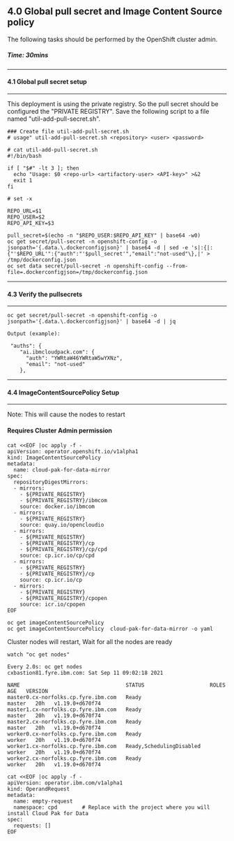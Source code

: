 
## 4.0 Global pull secret and Image Content Source policy
The following tasks should be performed by the OpenShift cluster admin.
##### Time: 30mins

***
#### 4.1 Global pull secret setup
***


This deployment is using the private registry. So the pull secret should be configured the "PRIVATE REGISTRY". Save the following script to a file named "util-add-pull-secret.sh". 
```
### Create file util-add-pull-secret.sh
# usage" util-add-pull-secret.sh <repository> <user> <password>

# cat util-add-pull-secret.sh
#!/bin/bash

if [ "$#" -lt 3 ]; then
  echo "Usage: $0 <repo-url> <artifactory-user> <API-key>" >&2
  exit 1
fi

# set -x

REPO_URL=$1
REPO_USER=$2
REPO_API_KEY=$3

pull_secret=$(echo -n "$REPO_USER:$REPO_API_KEY" | base64 -w0)
oc get secret/pull-secret -n openshift-config -o jsonpath='{.data.\.dockerconfigjson}' | base64 -d | sed -e 's|:{|:{"'$REPO_URL'":{"auth":"'$pull_secret'","email":"not-used"\},|' > /tmp/dockerconfig.json
oc set data secret/pull-secret -n openshift-config --from-file=.dockerconfigjson=/tmp/dockerconfig.json
```

***
#### 4.3 Verify the pullsecrets
***
```
oc get secret/pull-secret -n openshift-config -o jsonpath='{.data.\.dockerconfigjson}' | base64 -d | jq

Output (example):

 "auths": {
    "ai.ibmcloudpack.com": {
      "auth": "YWRtaW46YWRtaW5wYXNz",
      "email": "not-used"
    },
```


***
#### 4.4 ImageContentSourcePolicy Setup
***
Note: This will cause the nodes to restart
#### Requires Cluster Admin permission

```
cat <<EOF |oc apply -f -
apiVersion: operator.openshift.io/v1alpha1
kind: ImageContentSourcePolicy
metadata:
  name: cloud-pak-for-data-mirror
spec:
  repositoryDigestMirrors:
  - mirrors:
    - ${PRIVATE_REGISTRY}
    - ${PRIVATE_REGISTRY}/ibmcom
    source: docker.io/ibmcom
  - mirrors:
    - ${PRIVATE_REGISTRY}
    source: quay.io/opencloudio
  - mirrors:
    - ${PRIVATE_REGISTRY}
    - ${PRIVATE_REGISTRY}/cp
    - ${PRIVATE_REGISTRY}/cp/cpd
    source: cp.icr.io/cp/cpd
  - mirrors:
    - ${PRIVATE_REGISTRY}
    - ${PRIVATE_REGISTRY}/cp
    source: cp.icr.io/cp
  - mirrors:
    - ${PRIVATE_REGISTRY}
    - ${PRIVATE_REGISTRY}/cpopen
    source: icr.io/cpopen
EOF

oc get imageContentSourcePolicy
oc get imageContentSourcePolicy  cloud-pak-for-data-mirror -o yaml
```

Cluster nodes will restart, Wait for all the nodes are ready

```
watch "oc get nodes"

Every 2.0s: oc get nodes                                                                                                                              cxbastion81.fyre.ibm.com: Sat Sep 11 09:02:18 2021

NAME                                  STATUS                     ROLES    AGE   VERSION
master0.cx-norfolks.cp.fyre.ibm.com   Ready                      master   20h   v1.19.0+d670f74
master1.cx-norfolks.cp.fyre.ibm.com   Ready                      master   20h   v1.19.0+d670f74
master2.cx-norfolks.cp.fyre.ibm.com   Ready                      master   20h   v1.19.0+d670f74
worker0.cx-norfolks.cp.fyre.ibm.com   Ready                      worker   20h   v1.19.0+d670f74
worker1.cx-norfolks.cp.fyre.ibm.com   Ready,SchedulingDisabled   worker   20h   v1.19.0+d670f74
worker2.cx-norfolks.cp.fyre.ibm.com   Ready                      worker   20h   v1.19.0+d670f74
```

  





```
cat <<EOF |oc apply -f -
apiVersion: operator.ibm.com/v1alpha1
kind: OperandRequest
metadata:
  name: empty-request
  namespace: cpd        # Replace with the project where you will install Cloud Pak for Data
spec:
  requests: []
EOF
```


